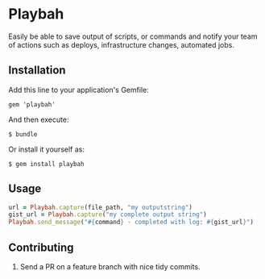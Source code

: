 # Playbah

Easily be able to save output of scripts, or commands and notify your team of actions such as deploys, infrastructure changes, automated jobs.

## Installation

Add this line to your application's Gemfile:

    gem 'playbah'

And then execute:

    $ bundle

Or install it yourself as:

    $ gem install playbah

## Usage

```ruby
url = Playbah.capture(file_path, "my outputstring")
gist_url = Playbah.capture("my complete output string")
Playbah.send_message("#{command} - completed with log: #{gist_url}")
```

## Contributing

1. Send a PR on a feature branch with nice tidy commits.

